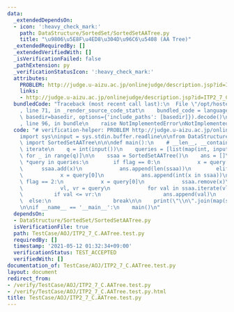 ```yaml
---
data:
  _extendedDependsOn:
  - icon: ':heavy_check_mark:'
    path: DataStructure/SortedSet/SortedSetAATree.py
    title: "\u9806\u5E8F\u4ED8\u304D\u96C6\u5408 (AA Tree)"
  _extendedRequiredBy: []
  _extendedVerifiedWith: []
  _isVerificationFailed: false
  _pathExtension: py
  _verificationStatusIcon: ':heavy_check_mark:'
  attributes:
    PROBLEM: http://judge.u-aizu.ac.jp/onlinejudge/description.jsp?id=ITP2_7_C
    links:
    - http://judge.u-aizu.ac.jp/onlinejudge/description.jsp?id=ITP2_7_C
  bundledCode: "Traceback (most recent call last):\n  File \"/opt/hostedtoolcache/Python/3.10.6/x64/lib/python3.10/site-packages/onlinejudge_verify/documentation/build.py\"\
    , line 71, in _render_source_code_stat\n    bundled_code = language.bundle(stat.path,\
    \ basedir=basedir, options={'include_paths': [basedir]}).decode()\n  File \"/opt/hostedtoolcache/Python/3.10.6/x64/lib/python3.10/site-packages/onlinejudge_verify/languages/python.py\"\
    , line 96, in bundle\n    raise NotImplementedError\nNotImplementedError\n"
  code: "# verification-helper: PROBLEM http://judge.u-aizu.ac.jp/onlinejudge/description.jsp?id=ITP2_7_C\n\
    import sys\ninput = sys.stdin.buffer.readline\n\nfrom DataStructure.SortedSet.SortedSetAATree\
    \ import SortedSetAATree\n\n\ndef main():\n    # __len__, __contains__, add, remove,\
    \ iterate\n    q = int(input())\n    queries = [list(map(int, input().split()))\
    \ for _ in range(q)]\n\n    ssaa = SortedSetAATree()\n    ans = []\n    for flag,\
    \ *query in queries:\n        if flag == 0:\n            x = query[0]\n      \
    \      ssaa.add(x)\n            ans.append(len(ssaa))\n        elif flag == 1:\n\
    \            x = query[0]\n            ans.append(int(x in ssaa))\n        elif\
    \ flag == 2:\n            x = query[0]\n            ssaa.remove(x)\n        else:\n\
    \            vl, vr = query\n            for val in ssaa.iterate(vl):\n      \
    \          if val <= vr:\n                    ans.append(val)\n              \
    \  else:\n                    break\n\n    print(\"\\n\".join(map(str, ans)))\n\
    \n\nif __name__ == '__main__':\n    main()\n"
  dependsOn:
  - DataStructure/SortedSet/SortedSetAATree.py
  isVerificationFile: true
  path: TestCase/AOJ/ITP2_7_C.AATree.test.py
  requiredBy: []
  timestamp: '2021-05-12 01:32:34+09:00'
  verificationStatus: TEST_ACCEPTED
  verifiedWith: []
documentation_of: TestCase/AOJ/ITP2_7_C.AATree.test.py
layout: document
redirect_from:
- /verify/TestCase/AOJ/ITP2_7_C.AATree.test.py
- /verify/TestCase/AOJ/ITP2_7_C.AATree.test.py.html
title: TestCase/AOJ/ITP2_7_C.AATree.test.py
---
```

